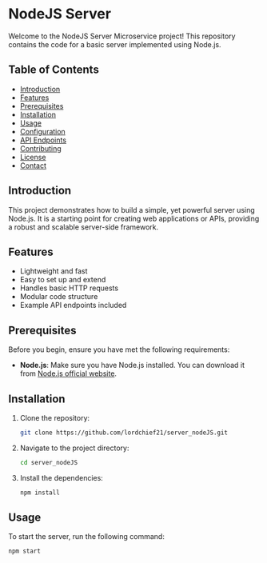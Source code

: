 # NodeJS Server

Welcome to the NodeJS Server Microservice project! This repository contains the code for a basic server implemented using Node.js.

## Table of Contents

- [Introduction](#introduction)
- [Features](#features)
- [Prerequisites](#prerequisites)
- [Installation](#installation)
- [Usage](#usage)
- [Configuration](#configuration)
- [API Endpoints](#api-endpoints)
- [Contributing](#contributing)
- [License](#license)
- [Contact](#contact)

## Introduction

This project demonstrates how to build a simple, yet powerful server using Node.js. It is a starting point for creating web applications or APIs, providing a robust and scalable server-side framework.

## Features

- Lightweight and fast
- Easy to set up and extend
- Handles basic HTTP requests
- Modular code structure
- Example API endpoints included

## Prerequisites

Before you begin, ensure you have met the following requirements:

- **Node.js**: Make sure you have Node.js installed. You can download it from [Node.js official website](https://nodejs.org/).

## Installation

1. Clone the repository:

    ```bash
    git clone https://github.com/lordchief21/server_nodeJS.git
    ```

2. Navigate to the project directory:

    ```bash
    cd server_nodeJS
    ```

3. Install the dependencies:

    ```bash
    npm install
    ```

## Usage

To start the server, run the following command:

```bash
npm start
  
